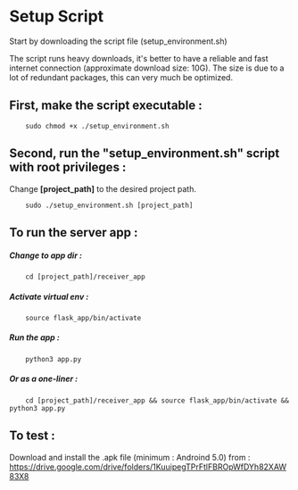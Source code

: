 # Setup Script

  Start by downloading the script file (setup_environment.sh)
  
  The script runs heavy downloads, it's better to have a reliable and fast internet connection (approximate download size: 10G). The size is due to a lot of redundant packages, this can very much be optimized.



## First, make the script executable : 
		sudo chmod +x ./setup_environment.sh
		
		
		
## Second, run the "setup_environment.sh" script with root privileges :
Change **[project_path]** to the desired project path.

		sudo ./setup_environment.sh [project_path]



## To run the server app :
##### Change to app dir : 
		cd [project_path]/receiver_app
##### Activate virtual env :
		source flask_app/bin/activate
##### Run the app :
		python3 app.py

##### Or as a one-liner :	
	    cd [project_path]/receiver_app && source flask_app/bin/activate && python3 app.py



## To test :
Download and install the .apk file (minimum : Androind 5.0) from :  
https://drive.google.com/drive/folders/1KuuipegTPrFtlFBROpWfDYh82XAW83X8
